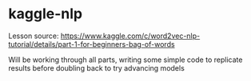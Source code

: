 # kaggle-nlp

Lesson source: https://www.kaggle.com/c/word2vec-nlp-tutorial/details/part-1-for-beginners-bag-of-words

Will be working through all parts, writing some simple code to replicate results before doubling back to try advancing models

